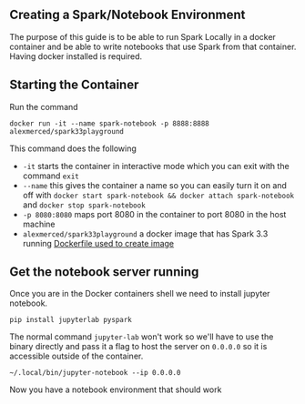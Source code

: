 ## Creating a Spark/Notebook Environment

The purpose of this guide is to be able to run Spark Locally in a docker container and be able to write notebooks that use Spark from that container. Having docker installed is required.

## Starting the Container

Run the command

```
docker run -it --name spark-notebook -p 8888:8888 alexmerced/spark33playground
```

This command does the following
- `-it` starts the container in interactive mode which you can exit with the command `exit`
- `--name` this gives the container a name so you can easily turn it on and off with `docker start spark-notebook && docker attach spark-notebook` and `docker stop spark-notebook`
- `-p 8080:8080` maps port 8080 in the container to port 8080 in the host machine
- `alexmerced/spark33playground` a docker image that has Spark 3.3 running [Dockerfile used to create image](https://github.com/AlexMercedCoder/apache-iceberg-docker-starter-image/blob/main/SPARK33ICEBERGNESSIE.DOCKERFILE)

## Get the notebook server running

Once you are in the Docker containers shell we need to install jupyter notebook.

```
pip install jupyterlab pyspark
```

The normal command `jupyter-lab` won't work so we'll have to use the binary directly and pass it a flag to host the server on `0.0.0.0` so it is accessible outside of the container.

```
~/.local/bin/jupyter-notebook --ip 0.0.0.0
```

Now you have a notebook environment that should work
